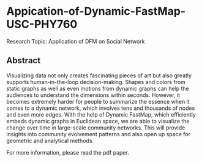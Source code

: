 # Appication-of-Dynamic-FastMap-USC-PHY760
Research Topic: Application of DFM on Social Network

## Abstract
Visualizing data not only creates fascinating pieces of art but also greatly supports human-in-the-loop decision-making. Shapes and colors from static graphs as well as even motions from dynamic graphs can help the audiences to understand the dimensions within seconds. However, it becomes extremely harder for people to summarize the essence when it comes to a dynamic network, which involves tens and thousands of nodes and even more edges. With the help of Dynamic FastMap, which efficiently embeds dynamic graphs in Euclidean space, we are able to visualize the change over time in large-scale community networks. This will provide insights into community evolvement patterns and also open up space for geometric and analytical methods.

For more information, please read the pdf paper.
